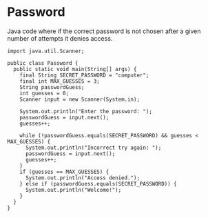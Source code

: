 # Password
Java code where if the correct password is not chosen after a given number of attempts it denies access.

    import java.util.Scanner;

    public class Password {
      public static void main(String[] args) {
        final String SECRET_PASSWORD = "computer";
        final int MAX_GUESSES = 3;
        String passwordGuess;
        int guesses = 0;
        Scanner input = new Scanner(System.in);

        System.out.println("Enter the password: ");
        passwordGuess = input.next();
        guesses++;

        while (!passwordGuess.equals(SECRET_PASSWORD) && guesses < MAX_GUESSES) {
          System.out.println("Incorrect try again: ");
          passwordGuess = input.next();
          guesses++;
        }
        if (guesses == MAX_GUESSES) {
          System.out.println("Access denied.");
        } else if (passwordGuess.equals(SECRET_PASSWORD)) {
          System.out.println("Welcome!");
        }
      }
    }
